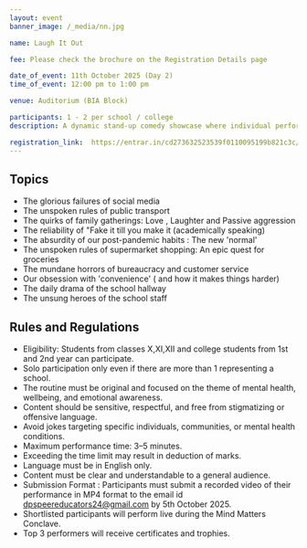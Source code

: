 ```yaml
---
layout: event
banner_image: /_media/nn.jpg

name: Laugh It Out

fee: Please check the brochure on the Registration Details page

date_of_event: 11th October 2025 (Day 2)
time_of_event: 12:00 pm to 1:00 pm

venue: Auditorium (BIA Block)

participants: 1 - 2 per school / college
description: A dynamic stand-up comedy showcase where individual performers use original, respectful humor to spotlight everyday absurdities—from social media failures to supermarket sagas—while maintaining a strictly positive, inclusive vibe.

registration_link:  https://entrar.in/cd273632523539f0110095199b821c3c/onlineRegistrationConclave/3
---
```


## Topics
- The glorious failures of social media
- The unspoken rules of public transport
- The quirks of family gatherings: Love , Laughter and Passive aggression
- The reliability of "Fake it till you make it (academically speaking)
- The absurdity of our post-pandemic habits : The new 'normal'
- The unspoken rules of supermarket shopping: An epic quest for groceries
- The mundane horrors of bureaucracy and customer service
- Our obsession with 'convenience' ( and how it makes things harder)
- The daily drama of the school hallway
- ⁠The unsung heroes of the school staff



## Rules and Regulations
- Eligibility: Students from classes X,XI,XII and college students from 1st and 2nd year can participate.
- Solo participation only even if there are more than 1 representing a school.
- The routine must be original and focused on the theme of mental health, wellbeing, and emotional awareness.
- Content should be sensitive, respectful, and free from stigmatizing or offensive language.
- Avoid jokes targeting specific individuals, communities, or mental health conditions.
- Maximum performance time: 3–5 minutes.
- Exceeding the time limit may result in deduction of marks.
- Language must be in English only.
- Content must be clear and understandable to a general audience.
- Submission Format : Participants must submit a recorded video of their performance in MP4 format to the email id dpspeereducators24@gmail.com by 5th October 2025. 
- Shortlisted participants will perform live during the Mind Matters Conclave. 
- Top 3 performers will receive certificates and trophies.